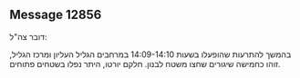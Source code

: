 ## Message 12856

דובר צה"ל:

בהמשך להתרעות שהופעלו בשעות 14:09-14:10 במרחבים הגליל העליון ומרכז הגליל, זוהו כחמישה שיגורים שחצו משטח לבנון.
חלקם יורטו, היתר נפלו בשטחים פתוחים.

